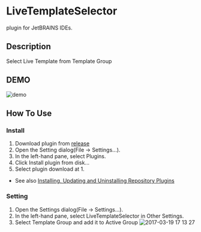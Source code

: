LiveTemplateSelector
==========
plugin for JetBRAINS IDEs.  


## Description
Select Live Template from Template Group


## DEMO
![demo](https://cloud.githubusercontent.com/assets/9996150/24079243/93bec81a-0cc6-11e7-8c28-f22635ffe689.gif)


## How To Use
### Install
1. Download plugin from [release](https://github.com/MitI-7/LiveTemplateSelector/releases)
2. Open the Setting dialog(File -> Settings...).
3. In the left-hand pane, select Plugins.
4. Click Install plugin from disk...
5. Select plugin download at 1.


* See also [Installing, Updating and Uninstalling Repository Plugins](https://www.jetbrains.com/help/idea/2016.2/installing-updating-and-uninstalling-repository-plugins.html)

### Setting
1. Open the Settings dialog(File -> Settings...).
2. In the left-hand pane, select LiveTemplateSelector in Other Settings.
3. Select Template Group and add it to Active Group
![2017-03-19 17 13 27](https://cloud.githubusercontent.com/assets/9996150/24079281/6425a3ac-0cc7-11e7-86b9-700a68b2307c.png)